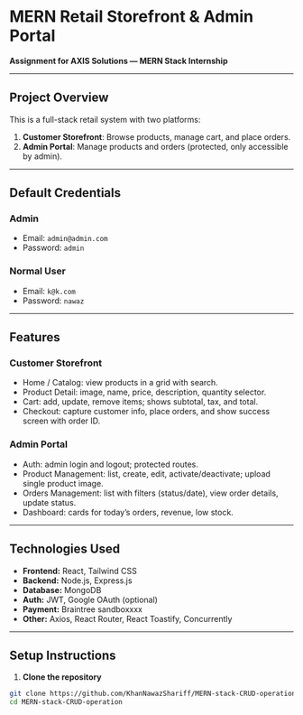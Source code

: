 # MERN Retail Storefront & Admin Portal

**Assignment for AXIS Solutions — MERN Stack Internship**

---

## Project Overview

This is a full-stack retail system with two platforms:  

1. **Customer Storefront**: Browse products, manage cart, and place orders.  
2. **Admin Portal**: Manage products and orders (protected, only accessible by admin).

---

## Default Credentials

### Admin
- Email: `admin@admin.com`
- Password: `admin`

### Normal User
- Email: `k@k.com`
- Password: `nawaz`

---

## Features

### Customer Storefront
- Home / Catalog: view products in a grid with search.  
- Product Detail: image, name, price, description, quantity selector.  
- Cart: add, update, remove items; shows subtotal, tax, and total.  
- Checkout: capture customer info, place orders, and show success screen with order ID.  

### Admin Portal
- Auth: admin login and logout; protected routes.  
- Product Management: list, create, edit, activate/deactivate; upload single product image.  
- Orders Management: list with filters (status/date), view order details, update status.  
- Dashboard: cards for today’s orders, revenue, low stock.

---

## Technologies Used

- **Frontend:** React, Tailwind CSS  
- **Backend:** Node.js, Express.js  
- **Database:** MongoDB  
- **Auth:** JWT, Google OAuth (optional)  
- **Payment:** Braintree sandboxxxx
- **Other:** Axios, React Router, React Toastify, Concurrently

---

## Setup Instructions

1. **Clone the repository**  
```bash
git clone https://github.com/KhanNawazShariff/MERN-stack-CRUD-operation.git
cd MERN-stack-CRUD-operation
